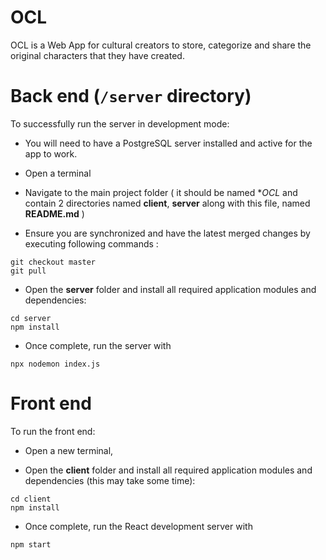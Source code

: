 # OCL

OCL is a Web App for cultural creators to store, categorize and share the original characters that they have created.


# Back end (`/server` directory)

To successfully run the server in development mode:


* You will need to have a PostgreSQL server installed and active for the app to work.


* Open a terminal
* Navigate to the main project folder ( it should be named **OCL* and contain 2 directories named **client**, **server** along with this file, named **README.md** )

* Ensure you are synchronized and have the latest merged changes by executing following commands :

```
git checkout master
git pull
```

* Open the **server** folder and install all required application modules and dependencies:

```
cd server
npm install
```

*   Once complete, run the server  with

```
npx nodemon index.js
```


# Front end

To run the front end:

* Open a new terminal,

* Open the **client** folder and install all required application modules and dependencies (this may take some time):

```
cd client
npm install
```
* Once complete, run the React development server with

```
npm start
```

